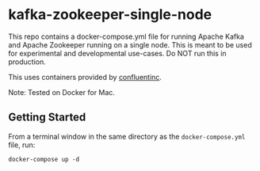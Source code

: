 # kafka-zookeeper-single-node
This repo contains a docker-compose.yml file for running Apache Kafka and Apache Zookeeper running on a single node. This is meant to be used for experimental and developmental use-cases. Do NOT run this in production.

This uses containers provided by [confluentinc](https://hub.docker.com/u/confluentinc/).

Note: Tested on Docker for Mac.

## Getting Started
From a terminal window in the same directory as the `docker-compose.yml` file, run:
```
docker-compose up -d
```
